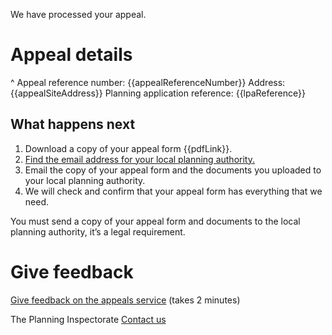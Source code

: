 We have processed your appeal.

# Appeal details

^ Appeal reference number: {{appealReferenceNumber}}
Address: {{appealSiteAddress}}
Planning application reference: {{lpaReference}}

## What happens next

1. Download a copy of your appeal form {{pdfLink}}.
2. [Find the email address for your local planning authority.](https://www.gov.uk/government/publications/sending-a-copy-of-the-appeal-form-to-the-council/sending-a-copy-to-the-council)
3. Email the copy of your appeal form and the documents you uploaded to your local planning authority.
4. We will check and confirm that your appeal form has everything that we need.

You must send a copy of your appeal form and documents to the local planning authority, it’s a legal requirement.

# Give feedback

[Give feedback on the appeals service]({{feedbackUrl}}) (takes 2 minutes)

The Planning Inspectorate
[Contact us]({{contactForm}})
